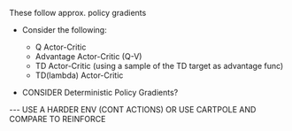 These follow approx. policy gradients

- Consider the following:
  - Q Actor-Critic
  - Advantage Actor-Critic (Q-V)
  - TD Actor-Critic (using a sample of the TD target as advantage func)
  - TD(lambda) Actor-Critic 
  
- CONSIDER Deterministic Policy Gradients?



--- USE A HARDER ENV (CONT ACTIONS) OR USE CARTPOLE AND COMPARE TO REINFORCE